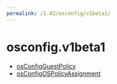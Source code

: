 ```yaml
---
permalink: /1.82/osconfig/v1beta1/
---
```


# osconfig.v1beta1



* [osConfigGuestPolicy](osConfigGuestPolicy.md)
* [osConfigOSPolicyAssignment](osConfigOSPolicyAssignment.md)
